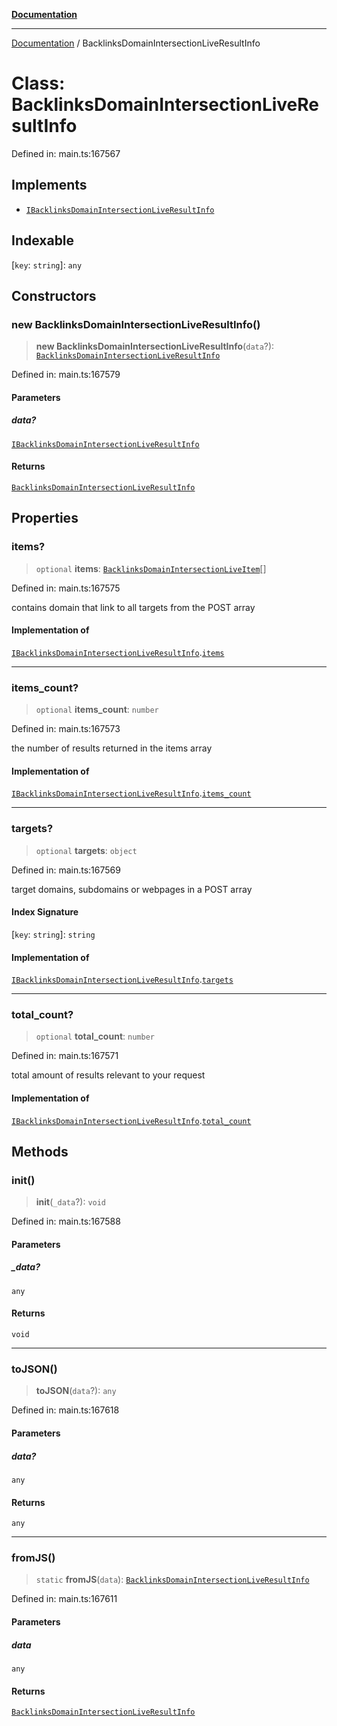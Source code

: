 [**Documentation**](../README.md)

***

[Documentation](../README.md) / BacklinksDomainIntersectionLiveResultInfo

# Class: BacklinksDomainIntersectionLiveResultInfo

Defined in: main.ts:167567

## Implements

- [`IBacklinksDomainIntersectionLiveResultInfo`](../interfaces/IBacklinksDomainIntersectionLiveResultInfo.md)

## Indexable

\[`key`: `string`\]: `any`

## Constructors

### new BacklinksDomainIntersectionLiveResultInfo()

> **new BacklinksDomainIntersectionLiveResultInfo**(`data`?): [`BacklinksDomainIntersectionLiveResultInfo`](BacklinksDomainIntersectionLiveResultInfo.md)

Defined in: main.ts:167579

#### Parameters

##### data?

[`IBacklinksDomainIntersectionLiveResultInfo`](../interfaces/IBacklinksDomainIntersectionLiveResultInfo.md)

#### Returns

[`BacklinksDomainIntersectionLiveResultInfo`](BacklinksDomainIntersectionLiveResultInfo.md)

## Properties

### items?

> `optional` **items**: [`BacklinksDomainIntersectionLiveItem`](BacklinksDomainIntersectionLiveItem.md)[]

Defined in: main.ts:167575

contains domain that link to all targets from the POST array

#### Implementation of

[`IBacklinksDomainIntersectionLiveResultInfo`](../interfaces/IBacklinksDomainIntersectionLiveResultInfo.md).[`items`](../interfaces/IBacklinksDomainIntersectionLiveResultInfo.md#items)

***

### items\_count?

> `optional` **items\_count**: `number`

Defined in: main.ts:167573

the number of results returned in the items array

#### Implementation of

[`IBacklinksDomainIntersectionLiveResultInfo`](../interfaces/IBacklinksDomainIntersectionLiveResultInfo.md).[`items_count`](../interfaces/IBacklinksDomainIntersectionLiveResultInfo.md#items_count)

***

### targets?

> `optional` **targets**: `object`

Defined in: main.ts:167569

target domains, subdomains or webpages in a POST array

#### Index Signature

\[`key`: `string`\]: `string`

#### Implementation of

[`IBacklinksDomainIntersectionLiveResultInfo`](../interfaces/IBacklinksDomainIntersectionLiveResultInfo.md).[`targets`](../interfaces/IBacklinksDomainIntersectionLiveResultInfo.md#targets)

***

### total\_count?

> `optional` **total\_count**: `number`

Defined in: main.ts:167571

total amount of results relevant to your request

#### Implementation of

[`IBacklinksDomainIntersectionLiveResultInfo`](../interfaces/IBacklinksDomainIntersectionLiveResultInfo.md).[`total_count`](../interfaces/IBacklinksDomainIntersectionLiveResultInfo.md#total_count)

## Methods

### init()

> **init**(`_data`?): `void`

Defined in: main.ts:167588

#### Parameters

##### \_data?

`any`

#### Returns

`void`

***

### toJSON()

> **toJSON**(`data`?): `any`

Defined in: main.ts:167618

#### Parameters

##### data?

`any`

#### Returns

`any`

***

### fromJS()

> `static` **fromJS**(`data`): [`BacklinksDomainIntersectionLiveResultInfo`](BacklinksDomainIntersectionLiveResultInfo.md)

Defined in: main.ts:167611

#### Parameters

##### data

`any`

#### Returns

[`BacklinksDomainIntersectionLiveResultInfo`](BacklinksDomainIntersectionLiveResultInfo.md)
